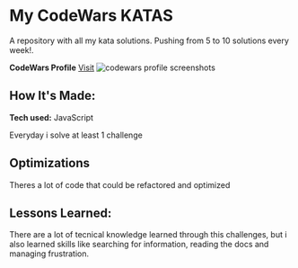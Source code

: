 # My CodeWars KATAS
A repository with all my kata solutions.
Pushing from 5 to 10 solutions every week!.

**CodeWars Profile** [Visit](https://www.codewars.com/users/AndresGonzalez)
![codewars profile screenshots](https://raw.githubusercontent.com/andresgonzalezarbildi/CodeWars-katas/main/CodeWars.png)

## How It's Made:

**Tech used:** JavaScript

Everyday i solve at least 1 challenge

## Optimizations

Theres a lot of code that could be refactored and optimized

## Lessons Learned:

There are a lot of tecnical knowledge learned through this challenges, but i also learned skills like searching for information, reading the docs and managing frustration.
